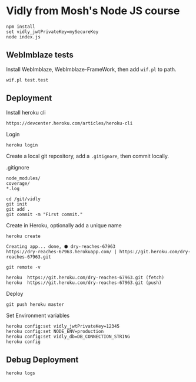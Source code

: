 # Vidly from Mosh's Node JS course

```
npm install
set vidly_jwtPrivateKey=mySecureKey
node index.js
```

## WebImblaze tests

Install WebImblaze, WebImblaze-FrameWork, then add `wif.pl` to path.

```
wif.pl test.test
```

## Deployment

Install heroku cli
```
https://devcenter.heroku.com/articles/heroku-cli
```

Login
```
heroku login
```

Create a local git repository, add a `.gitignore`, then commit locally.

.gitignore
```
node_modules/
coverage/
*.log
```

```
cd /git/vidly
git init
git add .
git commit -m "First commit."
```

Create in Heroku, optionally add a unique name
```
heroku create
```

```
Creating app... done, ⬢ dry-reaches-67963
https://dry-reaches-67963.herokuapp.com/ | https://git.heroku.com/dry-reaches-67963.git
```

`git remote -v`
```
heroku  https://git.heroku.com/dry-reaches-67963.git (fetch)
heroku  https://git.heroku.com/dry-reaches-67963.git (push)
```

Deploy
```
git push heroku master
```

Set Environment variables
```
heroku config:set vidly_jwtPrivateKey=12345
heroku config:set NODE_ENV=production
heroku config:set vidly_db=DB_CONNECTION_STRING
heroku config
```


## Debug Deployment

```
heroku logs
```